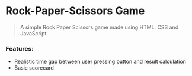 # Rock-Paper-Scissors Game
> A simple Rock Paper Scissors game made using HTML, CSS and JavaScript.

### Features:
- Realistic time gap between user pressing button and result calculation
- Basic scorecard
